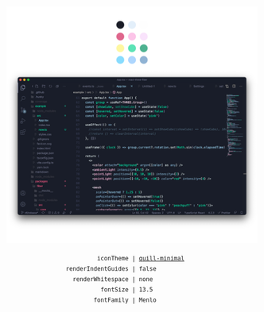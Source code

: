 ![](assets/screencap.png)

<p align="center">
<sub>
<samp>&nbsp;&nbsp;&nbsp;&nbsp;&nbsp;&nbsp;&nbsp;&nbsp;&nbsp;&nbsp;&nbsp;&nbsp;&nbsp;&nbsp;&nbsp;&nbsp;&nbsp;iconTheme | <a href="https://marketplace.visualstudio.com/items?itemName=cdonohue.quill-icons">quill-minimal</a>&nbsp;&nbsp;&nbsp;&nbsp;&nbsp;&nbsp;&nbsp;&nbsp;&nbsp;&nbsp;&nbsp;&nbsp;<br>
renderIndentGuides | false&nbsp;&nbsp;&nbsp;&nbsp;&nbsp;&nbsp;&nbsp;&nbsp;&nbsp;&nbsp;&nbsp;&nbsp;<br>
&nbsp;renderWhitespace | none&nbsp;&nbsp;&nbsp;&nbsp;&nbsp;&nbsp;&nbsp;&nbsp;&nbsp;&nbsp;&nbsp;&nbsp;<br>
&nbsp;&nbsp;&nbsp;&nbsp;&nbsp;&nbsp;&nbsp;&nbsp;&nbsp;fontSize | 13.5&nbsp;&nbsp;&nbsp;&nbsp;&nbsp;&nbsp;&nbsp;&nbsp;&nbsp;&nbsp;&nbsp;&nbsp;<br>
&nbsp;&nbsp;&nbsp;&nbsp;&nbsp;&nbsp;&nbsp;&nbsp;fontFamily | Menlo&nbsp;&nbsp;&nbsp;&nbsp;&nbsp;&nbsp;&nbsp;&nbsp;&nbsp;&nbsp;&nbsp;&nbsp;<br>
</samp>
</sub>
</p>
